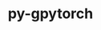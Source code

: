 ---
title: "py-gpytorch"
layout: cache
categories: [package, develop]
meta: {"compilers": ["none"], "num_specs": 58, "num_specs_by_stack": {"ml-darwin-aarch64-mps": 12, "ml-linux-aarch64-cpu": 11, "ml-linux-aarch64-cuda": 12, "ml-linux-x86_64-cpu": 12, "ml-linux-x86_64-cuda": 11, "root": 58}, "oss": ["sequoia", "ubuntu24.04"], "platforms": ["darwin", "linux"], "stacks": ["ml-darwin-aarch64-mps", "ml-linux-aarch64-cpu", "ml-linux-aarch64-cuda", "ml-linux-x86_64-cpu", "ml-linux-x86_64-cuda", "root"], "targets": ["aarch64", "x86_64_v3"], "versions": ["1.13"]}
spec_details: [{"compiler": "none", "hash": "26p6z2xtzvw4jhpcwgd3nqno5bsz5yvi", "os": "ubuntu24.04", "platform": "linux", "size": "-", "stacks": ["ml-linux-x86_64-cuda", "root"], "target": "x86_64_v3", "variants": ["build_system=python_pip"], "versions": ["1.13"]}, {"compiler": "none", "hash": "2luepwwatbaeezlgnsnmc4vyjv34komf", "os": "ubuntu24.04", "platform": "linux", "size": "-", "stacks": ["ml-linux-aarch64-cuda", "root"], "target": "aarch64", "variants": ["build_system=python_pip"], "versions": ["1.13"]}, {"compiler": "none", "hash": "2uljy6th3fivoq6ufbjvh6pnscjuprxr", "os": "sequoia", "platform": "darwin", "size": "-", "stacks": ["ml-darwin-aarch64-mps", "root"], "target": "aarch64", "variants": ["build_system=python_pip"], "versions": ["1.13"]}, {"compiler": "none", "hash": "3hr5vogowffejepm45vyb7dfchfqvmes", "os": "sequoia", "platform": "darwin", "size": "-", "stacks": ["ml-darwin-aarch64-mps", "root"], "target": "aarch64", "variants": ["build_system=python_pip"], "versions": ["1.13"]}, {"compiler": "none", "hash": "43eephdytixgybsookedpwbvq237dmkh", "os": "sequoia", "platform": "darwin", "size": "-", "stacks": ["ml-darwin-aarch64-mps", "root"], "target": "aarch64", "variants": ["build_system=python_pip"], "versions": ["1.13"]}, {"compiler": "none", "hash": "4ajpvzdmdz3yluisoroucrnpd7rr3hix", "os": "ubuntu24.04", "platform": "linux", "size": "-", "stacks": ["ml-linux-aarch64-cuda", "root"], "target": "aarch64", "variants": ["build_system=python_pip"], "versions": ["1.13"]}, {"compiler": "none", "hash": "4kvluj7rbt2as42epvdyhxewaolf75jc", "os": "ubuntu24.04", "platform": "linux", "size": "-", "stacks": ["ml-linux-aarch64-cuda", "root"], "target": "aarch64", "variants": ["build_system=python_pip"], "versions": ["1.13"]}, {"compiler": "none", "hash": "4p36thpejiidvxnq2gay4wiy6sk5eri6", "os": "ubuntu24.04", "platform": "linux", "size": "-", "stacks": ["ml-linux-x86_64-cpu", "root"], "target": "x86_64_v3", "variants": ["build_system=python_pip"], "versions": ["1.13"]}, {"compiler": "none", "hash": "4rxvvtnbp6aktxjadxqbwtgmeqlqog7n", "os": "sequoia", "platform": "darwin", "size": "-", "stacks": ["ml-darwin-aarch64-mps", "root"], "target": "aarch64", "variants": ["build_system=python_pip"], "versions": ["1.13"]}, {"compiler": "none", "hash": "54loupovmbbgwu6fvz7bymiracilqcdz", "os": "ubuntu24.04", "platform": "linux", "size": "-", "stacks": ["ml-linux-x86_64-cuda", "root"], "target": "x86_64_v3", "variants": ["build_system=python_pip"], "versions": ["1.13"]}, {"compiler": "none", "hash": "5cxe4fibvgl6fy3gfezjp5vxt6npr2ox", "os": "ubuntu24.04", "platform": "linux", "size": "-", "stacks": ["ml-linux-x86_64-cpu", "root"], "target": "x86_64_v3", "variants": ["build_system=python_pip"], "versions": ["1.13"]}, {"compiler": "none", "hash": "5gycfk64nezyl5elcypsh3lx23ps3rxu", "os": "ubuntu24.04", "platform": "linux", "size": "-", "stacks": ["ml-linux-x86_64-cpu", "root"], "target": "x86_64_v3", "variants": ["build_system=python_pip"], "versions": ["1.13"]}, {"compiler": "none", "hash": "65nrtqrdt46jsjtfpiruupuw3l2jsmxh", "os": "ubuntu24.04", "platform": "linux", "size": "-", "stacks": ["ml-linux-x86_64-cpu", "root"], "target": "x86_64_v3", "variants": ["build_system=python_pip"], "versions": ["1.13"]}, {"compiler": "none", "hash": "6dpoq7vuqbw2levhih26hldt27toaxx5", "os": "ubuntu24.04", "platform": "linux", "size": "-", "stacks": ["ml-linux-x86_64-cuda", "root"], "target": "x86_64_v3", "variants": ["build_system=python_pip"], "versions": ["1.13"]}, {"compiler": "none", "hash": "7lamuakhk3ywpetedjknet63rimffdxf", "os": "sequoia", "platform": "darwin", "size": "-", "stacks": ["ml-darwin-aarch64-mps", "root"], "target": "aarch64", "variants": ["build_system=python_pip"], "versions": ["1.13"]}, {"compiler": "none", "hash": "aizbzlpfrofitv5rmjxzt3ihsd3mgvfy", "os": "ubuntu24.04", "platform": "linux", "size": "-", "stacks": ["ml-linux-x86_64-cuda", "root"], "target": "x86_64_v3", "variants": ["build_system=python_pip"], "versions": ["1.13"]}, {"compiler": "none", "hash": "atqbe62zv2t6fwqocvx57dtopc7iq2sa", "os": "ubuntu24.04", "platform": "linux", "size": "-", "stacks": ["ml-linux-x86_64-cpu", "root"], "target": "x86_64_v3", "variants": ["build_system=python_pip"], "versions": ["1.13"]}, {"compiler": "none", "hash": "ay7wgskj2fm4nzpra5jc57npwwi7fho4", "os": "ubuntu24.04", "platform": "linux", "size": "-", "stacks": ["ml-linux-x86_64-cpu", "root"], "target": "x86_64_v3", "variants": ["build_system=python_pip"], "versions": ["1.13"]}, {"compiler": "none", "hash": "blz7v4vy554ty3dfzzss6ys7nsrteegv", "os": "ubuntu24.04", "platform": "linux", "size": "-", "stacks": ["ml-linux-aarch64-cpu", "root"], "target": "aarch64", "variants": ["build_system=python_pip"], "versions": ["1.13"]}, {"compiler": "none", "hash": "bp24rboxncfgtdiay6722fuxbh7eg6vg", "os": "ubuntu24.04", "platform": "linux", "size": "-", "stacks": ["ml-linux-aarch64-cpu", "root"], "target": "aarch64", "variants": ["build_system=python_pip"], "versions": ["1.13"]}, {"compiler": "none", "hash": "c26b7ore4m5q3c75zpe2qlabo4t463fg", "os": "sequoia", "platform": "darwin", "size": "-", "stacks": ["ml-darwin-aarch64-mps", "root"], "target": "aarch64", "variants": ["build_system=python_pip"], "versions": ["1.13"]}, {"compiler": "none", "hash": "c5eivkdo4xkhlnex4uxj47pkykgrupsg", "os": "ubuntu24.04", "platform": "linux", "size": "-", "stacks": ["ml-linux-x86_64-cpu", "root"], "target": "x86_64_v3", "variants": ["build_system=python_pip"], "versions": ["1.13"]}, {"compiler": "none", "hash": "c77glqsvjvu4u2ws72k4fpxqebo3tb4f", "os": "ubuntu24.04", "platform": "linux", "size": "-", "stacks": ["ml-linux-x86_64-cpu", "root"], "target": "x86_64_v3", "variants": ["build_system=python_pip"], "versions": ["1.13"]}, {"compiler": "none", "hash": "chdkmhpshkgoichsuiyedco25whda4te", "os": "ubuntu24.04", "platform": "linux", "size": "-", "stacks": ["ml-linux-aarch64-cpu", "root"], "target": "aarch64", "variants": ["build_system=python_pip"], "versions": ["1.13"]}, {"compiler": "none", "hash": "d4xdd2upieyb6kmhi2m24uotkqxb7hw5", "os": "ubuntu24.04", "platform": "linux", "size": "-", "stacks": ["ml-linux-x86_64-cuda", "root"], "target": "x86_64_v3", "variants": ["build_system=python_pip"], "versions": ["1.13"]}, {"compiler": "none", "hash": "d6chnpxsoyz57wgpjrwax3kn2xgepkbj", "os": "ubuntu24.04", "platform": "linux", "size": "-", "stacks": ["ml-linux-aarch64-cuda", "root"], "target": "aarch64", "variants": ["build_system=python_pip"], "versions": ["1.13"]}, {"compiler": "none", "hash": "dznhe5z7byd7tev5vm2a24up5lug2kwq", "os": "sequoia", "platform": "darwin", "size": "-", "stacks": ["ml-darwin-aarch64-mps", "root"], "target": "aarch64", "variants": ["build_system=python_pip"], "versions": ["1.13"]}, {"compiler": "none", "hash": "ga5tybmlokind74hjh7ssjxswcokkewt", "os": "ubuntu24.04", "platform": "linux", "size": "-", "stacks": ["ml-linux-aarch64-cuda", "root"], "target": "aarch64", "variants": ["build_system=python_pip"], "versions": ["1.13"]}, {"compiler": "none", "hash": "hixkd65mdcca3r7cdhgkwgpzxd3najry", "os": "ubuntu24.04", "platform": "linux", "size": "-", "stacks": ["ml-linux-x86_64-cuda", "root"], "target": "x86_64_v3", "variants": ["build_system=python_pip"], "versions": ["1.13"]}, {"compiler": "none", "hash": "jc6dse2moygoxxl2fa2clsuo3rhthri3", "os": "ubuntu24.04", "platform": "linux", "size": "-", "stacks": ["ml-linux-aarch64-cuda", "root"], "target": "aarch64", "variants": ["build_system=python_pip"], "versions": ["1.13"]}, {"compiler": "none", "hash": "jqy4pukhcvaitlrotpfgw3k5iqv3yuca", "os": "sequoia", "platform": "darwin", "size": "-", "stacks": ["ml-darwin-aarch64-mps", "root"], "target": "aarch64", "variants": ["build_system=python_pip"], "versions": ["1.13"]}, {"compiler": "none", "hash": "kbx7cktfj673pllo4t2dc6scg3fsbwvu", "os": "ubuntu24.04", "platform": "linux", "size": "-", "stacks": ["ml-linux-aarch64-cpu", "root"], "target": "aarch64", "variants": ["build_system=python_pip"], "versions": ["1.13"]}, {"compiler": "none", "hash": "kfasku2pb32g5nbjckbaabmxosyaluck", "os": "ubuntu24.04", "platform": "linux", "size": "-", "stacks": ["ml-linux-aarch64-cuda", "root"], "target": "aarch64", "variants": ["build_system=python_pip"], "versions": ["1.13"]}, {"compiler": "none", "hash": "lhup3uooo6kx6rahoh5t6gft5eifcvqp", "os": "ubuntu24.04", "platform": "linux", "size": "-", "stacks": ["ml-linux-aarch64-cpu", "root"], "target": "aarch64", "variants": ["build_system=python_pip"], "versions": ["1.13"]}, {"compiler": "none", "hash": "lov4ovwfljrn7et6stxu2kcqfsfewcfk", "os": "ubuntu24.04", "platform": "linux", "size": "-", "stacks": ["ml-linux-x86_64-cuda", "root"], "target": "x86_64_v3", "variants": ["build_system=python_pip"], "versions": ["1.13"]}, {"compiler": "none", "hash": "ogbgtdcqrkc635tcxyepbiyqjmibir7j", "os": "ubuntu24.04", "platform": "linux", "size": "-", "stacks": ["ml-linux-aarch64-cpu", "root"], "target": "aarch64", "variants": ["build_system=python_pip"], "versions": ["1.13"]}, {"compiler": "none", "hash": "okinyvhtqbflfxdl7i5njbm3gtzqkkx4", "os": "ubuntu24.04", "platform": "linux", "size": "-", "stacks": ["ml-linux-aarch64-cpu", "root"], "target": "aarch64", "variants": ["build_system=python_pip"], "versions": ["1.13"]}, {"compiler": "none", "hash": "oqzgxrqy2aa56mpgjgz7y2a2wuk3kset", "os": "ubuntu24.04", "platform": "linux", "size": "-", "stacks": ["ml-linux-x86_64-cuda", "root"], "target": "x86_64_v3", "variants": ["build_system=python_pip"], "versions": ["1.13"]}, {"compiler": "none", "hash": "pbkidepcwryuj2xdzt2g5ad3j4fi33tx", "os": "ubuntu24.04", "platform": "linux", "size": "-", "stacks": ["ml-linux-aarch64-cpu", "root"], "target": "aarch64", "variants": ["build_system=python_pip"], "versions": ["1.13"]}, {"compiler": "none", "hash": "puuptsh5e2garq44ccba5ps3gb5hkzps", "os": "ubuntu24.04", "platform": "linux", "size": "-", "stacks": ["ml-linux-x86_64-cpu", "root"], "target": "x86_64_v3", "variants": ["build_system=python_pip"], "versions": ["1.13"]}, {"compiler": "none", "hash": "qaollhdle3azbkvr6gtwlalp32zr4gyn", "os": "ubuntu24.04", "platform": "linux", "size": "-", "stacks": ["ml-linux-x86_64-cpu", "root"], "target": "x86_64_v3", "variants": ["build_system=python_pip"], "versions": ["1.13"]}, {"compiler": "none", "hash": "r2vpljrvxvjbyyuawtelgnjyq4ppd5hx", "os": "sequoia", "platform": "darwin", "size": "-", "stacks": ["ml-darwin-aarch64-mps", "root"], "target": "aarch64", "variants": ["build_system=python_pip"], "versions": ["1.13"]}, {"compiler": "none", "hash": "rkqqre36yscccgg3inkpefonkucogf6m", "os": "ubuntu24.04", "platform": "linux", "size": "-", "stacks": ["ml-linux-aarch64-cuda", "root"], "target": "aarch64", "variants": ["build_system=python_pip"], "versions": ["1.13"]}, {"compiler": "none", "hash": "ro5tg5gcdfahtnuzoxndvvmiya4n4zwz", "os": "ubuntu24.04", "platform": "linux", "size": "-", "stacks": ["ml-linux-x86_64-cpu", "root"], "target": "x86_64_v3", "variants": ["build_system=python_pip"], "versions": ["1.13"]}, {"compiler": "none", "hash": "rzy6i3ptrfxgfyl4lqspkuo5oephsejs", "os": "ubuntu24.04", "platform": "linux", "size": "-", "stacks": ["ml-linux-aarch64-cuda", "root"], "target": "aarch64", "variants": ["build_system=python_pip"], "versions": ["1.13"]}, {"compiler": "none", "hash": "sbs437au364fdpvxoy5zevwm37vmmlue", "os": "ubuntu24.04", "platform": "linux", "size": "-", "stacks": ["ml-linux-x86_64-cpu", "root"], "target": "x86_64_v3", "variants": ["build_system=python_pip"], "versions": ["1.13"]}, {"compiler": "none", "hash": "tu2y2k44ibhaixcndd4lfg4facpfh2b5", "os": "sequoia", "platform": "darwin", "size": "-", "stacks": ["ml-darwin-aarch64-mps", "root"], "target": "aarch64", "variants": ["build_system=python_pip"], "versions": ["1.13"]}, {"compiler": "none", "hash": "udfngnzlgfc27r57fuimrae6b7osqjvg", "os": "ubuntu24.04", "platform": "linux", "size": "-", "stacks": ["ml-linux-aarch64-cpu", "root"], "target": "aarch64", "variants": ["build_system=python_pip"], "versions": ["1.13"]}, {"compiler": "none", "hash": "uwyrzaaak6wagrkiyqf2bqjcw3s7apdo", "os": "ubuntu24.04", "platform": "linux", "size": "-", "stacks": ["ml-linux-aarch64-cuda", "root"], "target": "aarch64", "variants": ["build_system=python_pip"], "versions": ["1.13"]}, {"compiler": "none", "hash": "v6t63skobpxowl757ivowdc7xu6gavi3", "os": "ubuntu24.04", "platform": "linux", "size": "-", "stacks": ["ml-linux-aarch64-cpu", "root"], "target": "aarch64", "variants": ["build_system=python_pip"], "versions": ["1.13"]}, {"compiler": "none", "hash": "vkwmc5b63d7mppwwdczd4jafnhcnn6q7", "os": "sequoia", "platform": "darwin", "size": "-", "stacks": ["ml-darwin-aarch64-mps", "root"], "target": "aarch64", "variants": ["build_system=python_pip"], "versions": ["1.13"]}, {"compiler": "none", "hash": "xakmx3d3zd25pe5vaoinv7ppeaf4iy4m", "os": "sequoia", "platform": "darwin", "size": "-", "stacks": ["ml-darwin-aarch64-mps", "root"], "target": "aarch64", "variants": ["build_system=python_pip"], "versions": ["1.13"]}, {"compiler": "none", "hash": "xxdjl4ynivnt34p7vhbejiadtcpaj3z7", "os": "ubuntu24.04", "platform": "linux", "size": "-", "stacks": ["ml-linux-aarch64-cuda", "root"], "target": "aarch64", "variants": ["build_system=python_pip"], "versions": ["1.13"]}, {"compiler": "none", "hash": "yevrjh7xc32sffad2rw6iitpap5kjzjq", "os": "ubuntu24.04", "platform": "linux", "size": "-", "stacks": ["ml-linux-x86_64-cuda", "root"], "target": "x86_64_v3", "variants": ["build_system=python_pip"], "versions": ["1.13"]}, {"compiler": "none", "hash": "ygb7nvbox2og7xj73pkisia6ulahuz3e", "os": "ubuntu24.04", "platform": "linux", "size": "-", "stacks": ["ml-linux-x86_64-cuda", "root"], "target": "x86_64_v3", "variants": ["build_system=python_pip"], "versions": ["1.13"]}, {"compiler": "none", "hash": "yjhh5nsofjmqjdqdui4ndqbc2xebovqa", "os": "ubuntu24.04", "platform": "linux", "size": "-", "stacks": ["ml-linux-x86_64-cuda", "root"], "target": "x86_64_v3", "variants": ["build_system=python_pip"], "versions": ["1.13"]}, {"compiler": "none", "hash": "z3wylmv27rn54hhsst3chdofhionkxq4", "os": "ubuntu24.04", "platform": "linux", "size": "-", "stacks": ["ml-linux-aarch64-cpu", "root"], "target": "aarch64", "variants": ["build_system=python_pip"], "versions": ["1.13"]}, {"compiler": "none", "hash": "zjacwt5avk3iuv3uif3yit7pyyrmbj3k", "os": "ubuntu24.04", "platform": "linux", "size": "-", "stacks": ["ml-linux-aarch64-cuda", "root"], "target": "aarch64", "variants": ["build_system=python_pip"], "versions": ["1.13"]}]
---